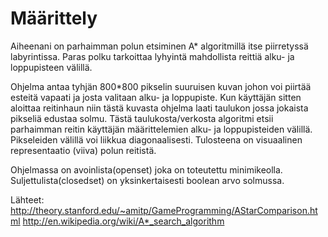 # Määrittely #

Aiheenani on parhaimman polun etsiminen A* algoritmillä itse piirretyssä labyrintissa. Paras polku tarkoittaa lyhyintä mahdollista reittiä alku- ja loppupisteen välillä.


Ohjelma antaa tyhjän 800*800 pikselin suuruisen kuvan johon voi piirtää esteitä vapaati ja josta valitaan alku- ja loppupiste. Kun käyttäjän sitten aloittaa reitinhaun niin tästä kuvasta ohjelma laati taulukon jossa jokaista pikseliä edustaa solmu. Tästä taulukosta/verkosta algoritmi etsii parhaimman reitin käyttäjän määrittelemien alku- ja loppupisteiden välillä. Pikseleiden välillä voi liikkua diagonaalisesti. Tulosteena on visuaalinen representaatio (viiva) polun reitistä.


Ohjelmassa on avoinlista(openset) joka on toteutettu minimikeolla. Suljettulista(closedset) on yksinkertaisesti boolean arvo solmussa.



Lähteet:
http://theory.stanford.edu/~amitp/GameProgramming/AStarComparison.html
http://en.wikipedia.org/wiki/A*_search_algorithm


